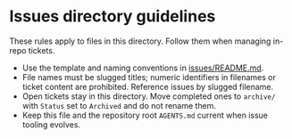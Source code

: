 # Issues directory guidelines

These rules apply to files in this directory. Follow them when managing in-repo tickets.

- Use the template and naming conventions in [issues/README.md](README.md).
- File names must be slugged titles; numeric identifiers in filenames or
  ticket content are prohibited. Reference issues by slugged filename.
- Open tickets stay in this directory. Move completed ones to `archive/`
  with `Status` set to `Archived` and do not rename them.
- Keep this file and the repository root `AGENTS.md` current when issue
  tooling evolves.
